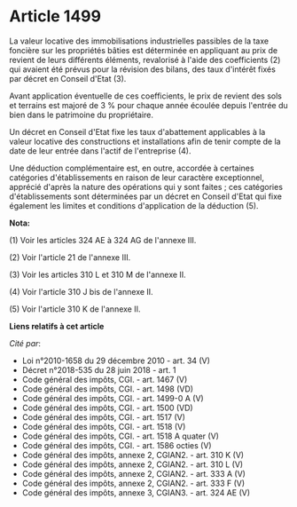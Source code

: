 # Article 1499

La valeur locative des immobilisations industrielles passibles de la taxe foncière sur les propriétés bâties est déterminée
en appliquant au prix de revient de leurs différents éléments, revalorisé à l'aide des coefficients (2) qui avaient été
prévus pour la révision des bilans, des taux d'intérêt fixés par décret en Conseil d'Etat (3).

Avant application éventuelle de ces coefficients, le prix de revient des sols et terrains est majoré de 3 % pour chaque année
écoulée depuis l'entrée du bien dans le patrimoine du propriétaire.

Un décret en Conseil d'Etat fixe les taux d'abattement applicables à la valeur locative des constructions et installations
afin de tenir compte de la date de leur entrée dans l'actif de l'entreprise (4).

Une déduction complémentaire est, en outre, accordée à certaines catégories d'établissements en raison de leur caractère
exceptionnel, apprécié d'après la nature des opérations qui y sont faites ; ces catégories d'établissements sont déterminées
par un décret en Conseil d'Etat qui fixe également les limites et conditions d'application de la déduction (5).

**Nota:**

(1) Voir les articles 324 AE à 324 AG de l'annexe III.

(2) Voir l'article 21 de l'annexe III.

(3) Voir les articles 310 L et 310 M de l'annexe II.

(4) Voir l'article 310 J bis de l'annexe II.

(5) Voir l'article 310 K de l'annexe II.

**Liens relatifs à cet article**

_Cité par_:

  - Loi n°2010-1658 du 29 décembre 2010 - art. 34 (V)
  - Décret n°2018-535 du 28 juin 2018 - art. 1
  - Code général des impôts, CGI. - art. 1467 (V)
  - Code général des impôts, CGI. - art. 1498 (VD)
  - Code général des impôts, CGI. - art. 1499-0 A (V)
  - Code général des impôts, CGI. - art. 1500 (VD)
  - Code général des impôts, CGI. - art. 1517 (V)
  - Code général des impôts, CGI. - art. 1518 (V)
  - Code général des impôts, CGI. - art. 1518 A quater (V)
  - Code général des impôts, CGI. - art. 1586 octies (V)
  - Code général des impôts, annexe 2, CGIAN2. - art. 310 K (V)
  - Code général des impôts, annexe 2, CGIAN2. - art. 310 L (V)
  - Code général des impôts, annexe 2, CGIAN2. - art. 333 A (V)
  - Code général des impôts, annexe 2, CGIAN2. - art. 333 F (V)
  - Code général des impôts, annexe 3, CGIAN3. - art. 324 AE (V)

